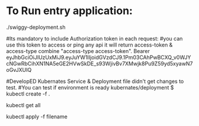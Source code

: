 # To Run entry application:

./swiggy-deployment.sh

#Its mandatory to include Authorization token in each request: 
#you can use this token to access or ping any api it will return access-token & access-type combine "access-type access-token". 
Bearer eyJhbGciOiJIUzUxMiJ9.eyJuYW1lIjoidGVzdCJ9.1Pm03CAhPwBCXQ_v0WJYcNGwRbCihXN1NA5eGE2HVwSkDE_s93WjivBv7XMwjk8Pu9Z59yd5xyawN7oGvJXUIQ

#DevelopED Kubernates Service & Deployment file didn't get changes to test.
#You can test if environment is ready
kubernates/deployment $ kubectl create -f .

kubectl get all 

kubectl apply -f filename



